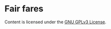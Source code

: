 
Fair fares
=======


Content is licensed under the [GNU GPLv3 License](https://github.com/chatRG/chrome-extensions/blob/master/LICENSE).
